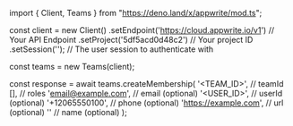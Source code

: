 import { Client, Teams } from "https://deno.land/x/appwrite/mod.ts";

const client = new Client()
    .setEndpoint('https://cloud.appwrite.io/v1') // Your API Endpoint
    .setProject('5df5acd0d48c2') // Your project ID
    .setSession(''); // The user session to authenticate with

const teams = new Teams(client);

const response = await teams.createMembership(
    '<TEAM_ID>', // teamId
    [], // roles
    'email@example.com', // email (optional)
    '<USER_ID>', // userId (optional)
    '+12065550100', // phone (optional)
    'https://example.com', // url (optional)
    '<NAME>' // name (optional)
);
